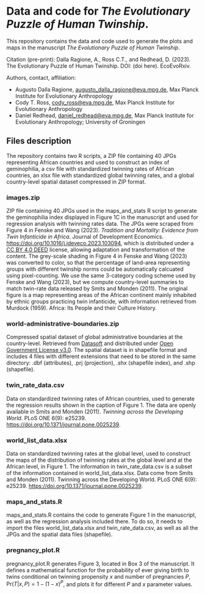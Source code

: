 # Data and code for *The Evolutionary Puzzle of Human Twinship*.

This repository contains the data and code used to generate the plots and maps in the manuscript *The Evolutionary Puzzle of Human Twinship*.

Citation (pre-print): Dalla Ragione, A., Ross C.T., and Redhead, D. (2023). The Evolutionary Puzzle of Human Twinship. DOI: (doi here). EcoEvoRxiv.

Authors, contact, affiliation:
- Augusto Dalla Ragione, augusto_dalla_ragione@eva.mpg.de, Max Planck Institute for Evolutionary Anthropology
- Cody T. Ross, cody_ross@eva.mpg.de, Max Planck Institute for Evolutionary Anthropology
- Daniel Redhead, daniel_redhead@eva.mpg.de, Max Planck Institute for Evolutionary Anthropology; University of Groningen

## Files description

The repository contains two R scripts, a ZIP file containing 40 JPGs representing African countries and used to construct an index of geminophilia, a csv file with standardized twinning rates of African countries, an xlsx file with standardized global twinning rates, and a global country-level spatial dataset compressed in ZIP format.

### images.zip

ZIP file containing 40 JPGs used in the maps_and_stats R script to generate the geminophilia index displayed in Figure 1C in the manuscript and used for regression analysis with twinning rates data.
The JPGs were scraped from Figure 4 in Fenske and Wang (2023). *Tradition and Mortality: Evidence from Twin Infanticide in Africa*. Journal of Development Economics. https://doi.org/10.1016/j.jdeveco.2023.103094, which is distributed under a [CC BY 4.0 DEED](https://creativecommons.org/licenses/by/4.0/) license, allowing adaptation and transformation of the content. The grey-scale shading in Figure 4 in Fenske and Wang (2023) was converted to color, so that the percentage of land-area representing groups with different twinship norms could be automatically calcuated using pixel-counting. We use the same 3-category coding scheme used by Fenske and Wang (2023), but we compute country-level summaries to match twin-rate data released by Smits and Monden (2011).
The original figure is a map representing areas of the African continent mainly inhabited by ethnic groups practicing twin infanticide, with information retrieved from Murdock (1959). Africa: Its People and their Culture History.

### world-administrative-boundaries.zip

Compressed spatial dataset of global administrative boundaries at the country-level. 
Retrieved from [Datasoft](https://public.opendatasoft.com/explore/dataset/world-administrative-boundaries/information/) and distributed under [Open Government License v3.0](https://www.nationalarchives.gov.uk/doc/open-government-licence/version/3/).
The spatial dataset is in shapefile format and includes 4 files with different extensions that need to be stored in the same directory: .dbf (attributes), .prj (projection), .shx (shapefile index), and .shp (shapefile).

### twin_rate_data.csv

Data on standardized twinning rates of African countries, used to generate the regression results shown in the caption of Figure 1.
The data are openly available in Smits and Monden (2011). *Twinning across the Developing World*. PLoS ONE 6(9): e25239. https://doi.org/10.1371/journal.pone.0025239. 

### world_list_data.xlsx

Data on standardized twinning rates at the global level, used to construct the maps of the distribution of twinning rates at the global level and at the African level, in Figure 1.
The information in twin_rate_data.csv is a subset of the information contained in world_list_data.xlsx.
Data come from Smits and Monden (2011). Twinning across the Developing World. PLoS ONE 6(9): e25239. https://doi.org/10.1371/journal.pone.0025239. 

### maps_and_stats.R

maps_and_stats.R contains the code to generate Figure 1 in the manuscript, as well as the regression analysis included there.
To do so, it needs to import the files world_list_data.xlsx and twin_rate_data.csv, as well as all the JPGs and the spatial data files (shapefile). 

### pregnancy_plot.R

pregnancy_plot.R generates Figure 3, located in Box 3 of the manuscript.
It defines a mathematical function for the probability of ever giving birth to twins conditional on twinning propensity $x$ and number of pregnancies $P$, $\mathrm{Pr}(T|x,P) = 1 - (1-x)^P$, and plots it for different $P$ and $x$ parameter values.




